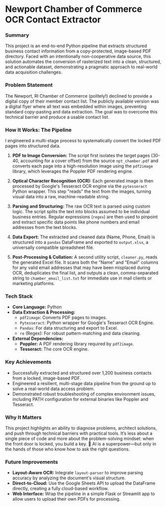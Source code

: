 # Newport Chamber of Commerce OCR Contact Extractor

### Summary

This project is an end-to-end Python pipeline that extracts structured business contact information from a copy-protected, image-based PDF directory. Faced with an intentionally non-cooperative data source, this solution automates the conversion of rasterized text into a clean, structured, and actionable dataset, demonstrating a pragmatic approach to real-world data acquisition challenges.

### Problem Statement

The Newport, RI Chamber of Commerce (politely!) declined to provide a digital copy of their member contact list. The publicly available version was a digital flyer where all text was embedded within images, preventing standard copy-pasting and data extraction. The goal was to overcome this technical barrier and produce a usable contact list.

### How It Works: The Pipeline

I engineered a multi-stage process to systematically convert the locked PDF pages into structured data.

1.  **PDF to Image Conversion:** The script first isolates the target pages (30-40, accounting for a cover offset) from the source `npt_chamber.pdf` and converts each page into a high-resolution image using the `pdf2image` library, which leverages the Poppler PDF rendering engine. 

2.  **Optical Character Recognition (OCR):** Each generated image is then processed by Google's Tesseract OCR engine via the `pytesseract` Python wrapper. This step "reads" the text from the images, turning visual data into a raw, machine-readable string. 

3.  **Parsing and Structuring:** The raw OCR text is parsed using custom logic. The script splits the text into blocks assumed to be individual business entries. Regular expressions (`regex`) are then used to pinpoint and extract specific data points like phone numbers and email addresses from the text blocks. 

4.  **Data Export:** The extracted and cleaned data (Name, Phone, Email) is structured into a `pandas` DataFrame and exported to `output.xlsx`, a universally compatible spreadsheet file. 

5.  **Post-Processing & Collation:** A second utility script, `cleaner.py`, reads the generated Excel file. It scans both the "Name" and "Email" columns for any valid email addresses that may have been misplaced during OCR, deduplicates the final list, and outputs a clean, comma-separated string to `chamber_email_list.txt` for immediate use in mail clients or marketing platforms. 

### Tech Stack

* **Core Language:** Python
* **Data Extraction & Processing:**
    * `pdf2image`: Converts PDF pages to images.
    * `Pytesseract`: Python wrapper for Google's Tesseract OCR Engine.
    * `Pandas`: For data structuring and export to Excel.
    * `re` (Regex): For robust pattern-matching and data cleaning.
* **External Dependencies:**
    * **Poppler:** A PDF rendering library required by `pdf2image`.
    * **Tesseract:** The core OCR engine.

### Key Achievements

* Successfully extracted and structured over 1,200 business contacts from a locked, image-based PDF.
* Engineered a resilient, multi-stage data pipeline from the ground up to solve a real-world data access problem.
* Demonstrated robust troubleshooting of complex environment issues, including PATH configuration for external binaries like Poppler and Tesseract. 

### Why It Matters

This project highlights an ability to diagnose problems, architect solutions, and push through technical barriers with practical tools. It’s less about a single piece of code and more about the problem-solving mindset: when the front door is locked, you build a key.
🧠 AI is a superpower—but only in the hands of those who know how to ask the right questions.

### Future Improvements

* **Layout-Aware OCR:** Integrate `layout-parser` to improve parsing accuracy by analyzing the document's visual structure.
* **Direct-to-Cloud:** Use the Google Sheets API to upload the DataFrame directly, creating a fully cloud-based workflow.
* **Web Interface:** Wrap the pipeline in a simple Flask or Streamlit app to allow users to upload their own PDFs for processing.
